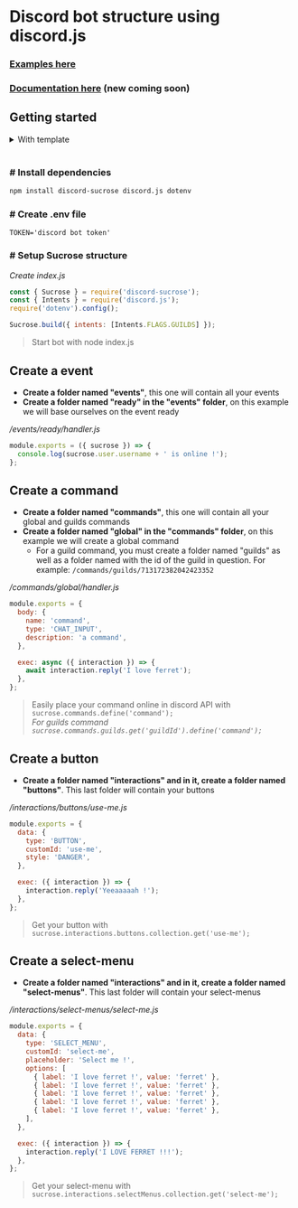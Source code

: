 # Discord bot structure using discord.js

### [Examples here](./example/)

### [Documentation here](./docs/) (new coming soon)

## **Getting started**

<details>

<summary>With template</summary>

- [Javascript](https://github.com/Natto-PKP/discord-sucrose-javascript-template)
- [Typescript](https://github.com/Natto-PKP/discord-sucrose-typescript-template)

#### # Create your repository

On this example, we will start with the javascript template.

- Go to https://github.com/Natto-PKP/discord-sucrose-javascript-template
- Click 'Use template' button and create your repository

#### # Clone your repository

```sh
$ git clone app git@github.com:{userName}/{repositoryName}.git example-bot
$ cd example-bot && code .
```

<br>

#### # Create .env file

```
TOKEN='discord bot token'
```

> Start bot with `npm start`

</details>

<br>

### # **Install dependencies**

```sh
npm install discord-sucrose discord.js dotenv
```

### # **Create .env file**

```
TOKEN='discord bot token'
```

### # **Setup Sucrose structure**

_Create index.js_

```js
const { Sucrose } = require('discord-sucrose');
const { Intents } = require('discord.js');
require('dotenv').config();

Sucrose.build({ intents: [Intents.FLAGS.GUILDS] });
```

> Start bot with node index.js

## **Create a event**

- **Create a folder named "events"**, this one will contain all your events
- **Create a folder named "ready" in the "events" folder**, on this example we will base ourselves on the event ready

_/events/ready/handler.js_

```js
module.exports = ({ sucrose }) => {
  console.log(sucrose.user.username + ' is online !');
};
```

## **Create a command**

- **Create a folder named "commands"**, this one will contain all your global and guilds commands
- **Create a folder named "global" in the "commands" folder**, on this example we will create a global command
  - For a guild command, you must create a folder named "guilds" as well as a folder named with the id of the guild in question. For example: `/commands/guilds/713172382042423352`

_/commands/global/handler.js_

```js
module.exports = {
  body: {
    name: 'command',
    type: 'CHAT_INPUT',
    description: 'a command',
  },

  exec: async ({ interaction }) => {
    await interaction.reply('I love ferret');
  },
};
```

> Easily place your command online in discord API with `sucrose.commands.define('command');`  
> _For guilds command `sucrose.commands.guilds.get('guildId').define('command');`_

## **Create a button**

- **Create a folder named "interactions" and in it, create a folder named "buttons"**. This last folder will contain your buttons

_/interactions/buttons/use-me.js_

```js
module.exports = {
  data: {
    type: 'BUTTON',
    customId: 'use-me',
    style: 'DANGER',
  },

  exec: ({ interaction }) => {
    interaction.reply('Yeeaaaaah !');
  },
};
```

> Get your button with `sucrose.interactions.buttons.collection.get('use-me');`

## **Create a select-menu**

- **Create a folder named "interactions" and in it, create a folder named "select-menus"**. This last folder will contain your select-menus

_/interactions/select-menus/select-me.js_

```js
module.exports = {
  data: {
    type: 'SELECT_MENU',
    customId: 'select-me',
    placeholder: 'Select me !',
    options: [
      { label: 'I love ferret !', value: 'ferret' },
      { label: 'I love ferret !', value: 'ferret' },
      { label: 'I love ferret !', value: 'ferret' },
      { label: 'I love ferret !', value: 'ferret' },
      { label: 'I love ferret !', value: 'ferret' },
    ],
  },

  exec: ({ interaction }) => {
    interaction.reply('I LOVE FERRET !!!');
  },
};
```

> Get your select-menu with `sucrose.interactions.selectMenus.collection.get('select-me');`
